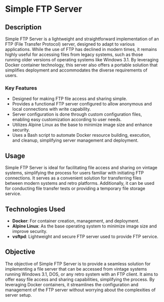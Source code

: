 
# Simple FTP Server

## Description
Simple FTP Server is a lightweight and straightforward implementation of an FTP (File Transfer Protocol) server, designed to adapt to various applications. While the use of FTP has declined in modern times, it remains highly useful for accessing files from legacy systems, such as those running older versions of operating systems like Windows 3.1. By leveraging Docker container technology, this server also offers a portable solution that simplifies deployment and accommodates the diverse requirements of users.

### Key Features
- Designed for making FTP file access and sharing simple.
- Provides a functional FTP server configured to allow anonymous and local connections with write capability.
- Server configuration is done through custom configuration files, enabling easy customization according to user needs.
- Utilizes Alpine Linux as the base to minimize image size and enhance security.
- Uses a Bash script to automate Docker resource building, execution, and cleanup, simplifying server management and deployment.

## Usage
Simple FTP Server is ideal for facilitating file access and sharing on vintage systems, simplifying the process for users familiar with initiating FTP connections. It serves as a convenient solution for transferring files between modern systems and retro platforms. Additionally, it can be used for conducting file transfer tests or providing a temporary file storage service.

## Technologies Used
- **Docker**: For container creation, management, and deployment.
- **Alpine Linux**: As the base operating system to minimize image size and improve security.
- **vsftpd**: Lightweight and secure FTP server used to provide FTP service.

## Objective
The objective of Simple FTP Server is to provide a seamless solution for implementing a file server that can be accessed from vintage systems running Windows 3.1, DOS, or any retro system with an FTP client. It aims to offer easy file access and sharing capabilities, simplifying the process. By leveraging Docker containers, it streamlines the configuration and management of the FTP server without worrying about the complexities of server setup.
